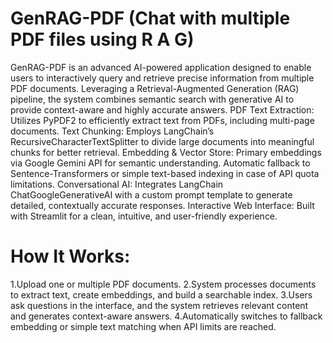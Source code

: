 # **GenRAG-PDF (Chat with multiple PDF files using R A G)**

GenRAG-PDF is an advanced AI-powered application designed to enable users to interactively query and retrieve precise information from multiple PDF documents. Leveraging a Retrieval-Augmented Generation (RAG) pipeline, the system combines semantic search with generative AI to provide context-aware and highly accurate answers.
PDF Text Extraction: Utilizes PyPDF2 to efficiently extract text from PDFs, including multi-page documents.
Text Chunking: Employs LangChain’s RecursiveCharacterTextSplitter to divide large documents into meaningful chunks for better retrieval.
Embedding & Vector Store:
  Primary embeddings via Google Gemini API for semantic understanding.
  Automatic fallback to Sentence-Transformers or simple text-based indexing in case of API quota limitations.
Conversational AI: Integrates LangChain ChatGoogleGenerativeAI with a custom prompt template to generate detailed, contextually accurate responses.
Interactive Web Interface: Built with Streamlit for a clean, intuitive, and user-friendly experience.

# **How It Works:**
1.Upload one or multiple PDF documents.
2.System processes documents to extract text, create embeddings, and build a searchable index.
3.Users ask questions in the interface, and the system retrieves relevant content and generates context-aware answers.
4.Automatically switches to fallback embedding or simple text matching when API limits are reached.

